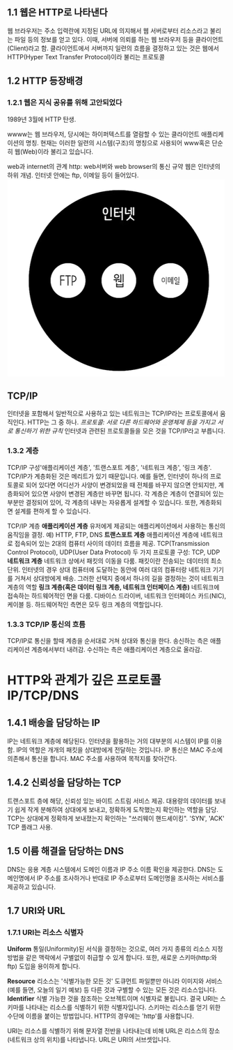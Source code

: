 ## 1.1 웹은 HTTP로 나타낸다

웹 브라우저는 주소 입력란에 지정된 URL에 의지해서 웹 서버로부터 리소스라고 불리는 파일 등의 정보를 얻고 있다. 이때, 서버에 의뢰를 하는 웹 브라우저 등을 클라이언트(Client)라고 함.
클라이언트에서 서버까지 일련의 흐름을 결정하고 있는 것은 웹에서 HTTP(Hyper Text Transfer Protocol)이라 불리는 프로토콜

## 1.2 HTTP 등장배경

### 1.2.1 웹은 지식 공유를 위해 고안되었다

1989년 3월에 HTTP 탄생.

wwww는 웹 브라우저, 당시에는 하이퍼텍스트를 열람할 수 있는 클라이언트 애플리케이션의 명칭. 현재는 이러한 일련의 시스템(구조)의 명칭으로 사용되어 www혹은 단순히 웹(Web)이라 불리고 있습니다.

web과 internet의 관계
http: web서버와 web browser의 통신 규약
웹은 인터넷의 하위 개념. 인터넷 안에는 ftp, 이메일 등이 들어있다.
![Alt text](image.png)

## TCP/IP

인터넷을 포함해서 일반적으로 사용하고 있는 네트워크는 TCP/IP라는 프로토콜에서 움직인다. HTTP는 그 중 하나.
_프로토콜: 서로 다른 하드웨어와 운영체제 등을 가지고 서로 통신하기 위한 규칙_
인터넷과 관련된 프로토콜들을 모은 것을 TCP/IP라고 부릅니다.

### 1.3.2 계층

TCP/IP 구성'애플리케이션 계층', '트랜스포트 계층', '네트워크 계층', '링크 계층'.
TCP/IP가 계층화된 것은 메리트가 있기 때문입니다. 예를 들면, 인터넷이 하나의 프로토콜로 되어 있다면 어디선가 사양이 변경되었을 때 전체를 바꾸지 않으면 안되지만, 계층화되어 있으면 사양이 변경된 계층만 바꾸면 됩니다. 각 계층은 계층이 연결되어 있는 부분만 결정되어 있어, 각 계층의 내부는 자유롭게 설계할 수 있습니다.
또한, 계층화되면 설계를 편하게 할 수 있습니다.

TCP/IP 계층
**애플리케이션 계층**
유저에게 제공되는 애플리케이션에서 사용하는 통신의 움직임을 결정.
예) HTTP, FTP, DNS
**트랜스포트 계층**
애플리케이션 계층에 네트워크로 접속되어 있는 2대의 컴퓨터 사이의 데이터 흐름을 제공.
TCP(Transmission Control Protocol), UDP(User Data Protocol) 두 가지 프로토콜
구성: TCP, UDP
**네트워크 계층**
네트워크 상에서 패킷의 이동을 다룸. 패킷이란 전송되는 데이터의 최소 단위.
인터넷의 경우 상대 컴퓨터에 도달하는 동안에 여러 대의 컴퓨터랑 네트워크 기기를 거쳐서 상대방에게 배송.
그러한 선택지 중에서 하나의 길을 결정하는 것이 네트워크 계층의 역할
**링크 계층(혹은 데이터 링크 계층, 네트워크 인터페이스 계층)**
네트워크에 접속하는 하드웨어적인 면을 다룸. 디바이스 드라이버, 네트워크 인터페이스 카드(NIC), 케이블 등.
하드웨어적인 측면은 모두 링크 계층의 역할입니다.

### 1.3.3 TCP/IP 통신의 흐름

TCP/IP로 통신을 할때 계층을 순서대로 거쳐 상대와 통신을 한다.
송신하는 측은 애플리케이션 계층에서부터 내려감. 수신하는 측은 애플리케이션 계층으로 올라감.

# HTTP와 관계가 깊은 프로토콜 IP/TCP/DNS

## 1.4.1 배송을 담당하는 IP

IP는 네트워크 계층에 해당된다. 인터넷을 활용하는 거의 대부분의 시스템이 IP를 이용함.
IP의 역할은 개개의 패킷을 상대방에게 전달하는 것입니다.
IP 통신은 MAC 주소에 의존해서 통신을 합니다.
MAC 주소를 사용하여 목적지를 찾아간다.

## 1.4.2 신뢰성을 담당하는 TCP

트랜스포트 층에 해당, 신뢰성 있는 바이트 스트림 서비스 제공. 대용량의 데이터를 보내기 쉽게 작게 분해하여 상대에게 보내고, 정확하게 도착했는지 확인하는 역할을 담당.
TCP는 상대에게 정확하게 보내졌는지 확인하는 "쓰리웨이 핸드셰이킹". 'SYN', 'ACK' TCP 플래그 사용.

## 1.5 이름 해결을 담당하는 DNS

DNS는 응용 계층 시스템에서 도메인 이름과 IP 주소 이름 확인을 제공한다. DNS는 도메인명에서 IP 주소를 조사하거나 반대로 IP 주소로부터 도메인명을 조사하는 서비스를 제공하고 있습니다.

## 1.7 URI와 URL

### 1.7.1 URI는 리소스 식별자

**Uniform**
통일(Uniformity)된 서식을 결정하는 것으로, 여러 가지 종류의 리소스 지정 방법을 같은 맥락에서 구별없이 취급할 수 있게 합니다. 또한, 새로운 스키마(http:와 ftp) 도입을 용이하게 합니다.

**Resource**
리소스는 '식별가능한 모든 것'
도큐먼트 파일뿐만 아니라 이미지와 서비스(예를 들면, 오늘의 일기 예보) 등 다른 것과 구별할 수 있는 모든 것은 리소스입니다.
**Identifier**
식별 가능한 것을 참조하는 오브젝트이며 식별자로 불립니다. 결국 URI는 스키마를 나타내는 리소스를 식별하기 위한 식별자입니다. 스키마는 리소스를 얻기 위한 수단에 이름을 붙이는 방법입니다.
HTTP의 경우에는 'http'를 사용합니다.

URI는 리소스를 식별하기 위해 문자열 전반을 나타내는데 비해 URL은 리소스의 장소(네트워크 상의 위치)를 나타냅니다. URL은 URI의 서브셋입니다.
